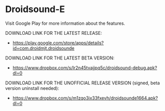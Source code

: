 Droidsound-E 
============

Visit Google Play for more information about the features.

DOWNLOAD LINK FOR THE LATEST RELEASE:

* https://play.google.com/store/apps/details?id=com.droidmjt.droidsounde

DOWNLOAD LINK FOR THE LATEST BETA VERSION:

* https://www.dropbox.com/s/lr2n45tvajjpq5c/droidsound-debug.apk?dl=0

DOWNLOAD LINK FOR THE UNOFFICIAL RELEASE VERSION (signed, beta version uninstall needed):

* https://www.dropbox.com/s/m1zqo3ix33fxevh/droidsounde1664.apk?dl=0

